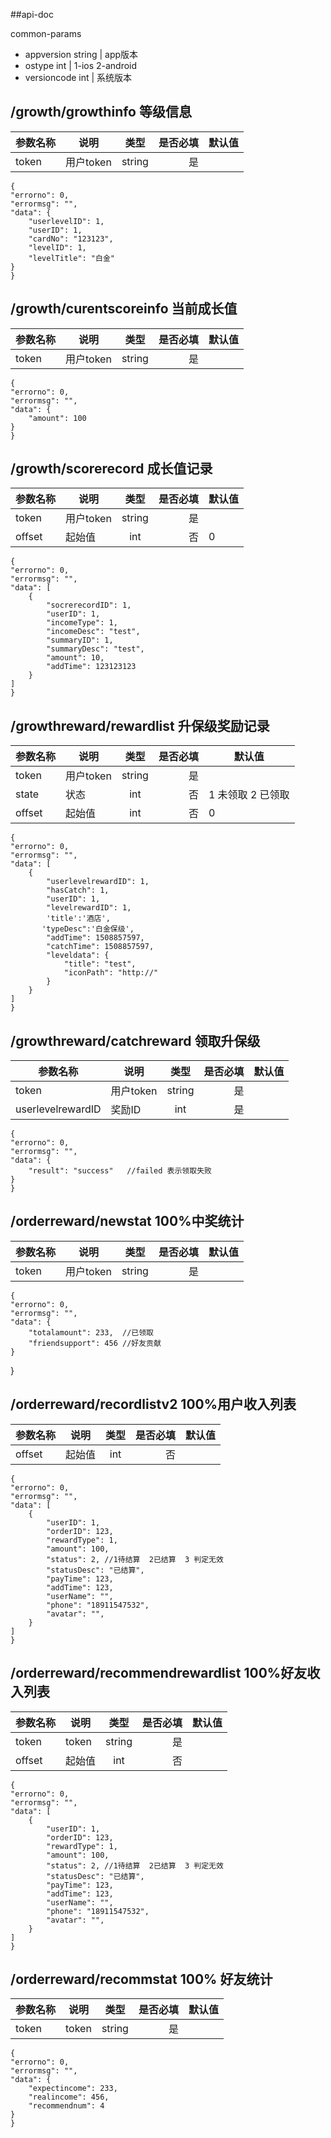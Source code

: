 ##api-doc

common-params

* appversion  string | app版本
* ostype    int      | 1-ios 2-android
* versioncode  int   | 系统版本

## /growth/growthinfo 等级信息

| 参数名称        |说明| 类型           | 是否必填  |默认值|
| ------------- |-------------|:-------------:| -------------:|-------------|
| token     |用户token | string | 是 ||

	{
    "errorno": 0,
    "errormsg": "",
    "data": {
        "userlevelID": 1,
        "userID": 1,
        "cardNo": "123123",
        "levelID": 1,
        "levelTitle": "白金"
    }
	}



## /growth/curentscoreinfo 当前成长值

| 参数名称        |说明| 类型           | 是否必填  |默认值|
| ------------- |-------------|:-------------:| -------------:|-------------|
| token     |用户token | string | 是 ||
	
	{
    "errorno": 0,
    "errormsg": "",
    "data": {
        "amount": 100
    }
	}
	
	
## /growth/scorerecord  成长值记录

| 参数名称        |说明| 类型           | 是否必填  |默认值|
| ------------- |-------------|:-------------:| -------------:|-------------|
| token     |用户token | string | 是 ||
| offset     |起始值 | int | 否 |0|
		
	{
    "errorno": 0,
    "errormsg": "",
    "data": [
        {
            "socrerecordID": 1,
            "userID": 1,
            "incomeType": 1,
            "incomeDesc": "test",
            "summaryID": 1,
            "summaryDesc": "test",
            "amount": 10,
            "addTime": 123123123
        }
    ]
	}


## /growthreward/rewardlist 升保级奖励记录

| 参数名称        |说明| 类型           | 是否必填  |默认值|
| ------------- |-------------|:-------------:| -------------:|-------------|
| token     |用户token | string | 是 ||
| state     |状态 | int | 否 | 1 未领取  2 已领取 |
| offset     |起始值 | int | 否 |0|
	
	{
    "errorno": 0,
    "errormsg": "",
    "data": [
        {
            "userlevelrewardID": 1,
            "hasCatch": 1,
            "userID": 1,
            "levelrewardID": 1,
            'title':'酒店',
           'typeDesc":'白金保级',
            "addTime": 1508857597,
            "catchTime": 1508857597,
            "leveldata": {
                "title": "test",
                "iconPath": "http://"
            }
        }
    ]
	}
	
## /growthreward/catchreward 领取升保级

| 参数名称        |说明| 类型           | 是否必填  |默认值|
| ------------- |-------------|:-------------:| -------------:|-------------|
| token     |用户token | string | 是 ||
| userlevelrewardID     |奖励ID | int | 是 ||

	{
    "errorno": 0,
    "errormsg": "",
    "data": {
        "result": "success"   //failed 表示领取失败
    }
	}
	
	
## /orderreward/newstat  100%中奖统计

| 参数名称        |说明| 类型           | 是否必填  |默认值|
| ------------- |-------------|:-------------:| -------------:|-------------|
| token     |用户token | string | 是 ||	

	{
    "errorno": 0,
    "errormsg": "",
    "data": {
        "totalamount": 233,  //已领取
        "friendsupport": 456 //好友贡献
    }
}
	

## /orderreward/recordlistv2 100%用户收入列表
| 参数名称        |说明| 类型           | 是否必填  |默认值|
| --------- | ---------|:---------:|---------:|--------- |
| offset     |起始值  | int | 否 ||
	
	{
    "errorno": 0,
    "errormsg": "",
    "data": [
        {
            "userID": 1,
            "orderID": 123,
            "rewardType": 1,
            "amount": 100,
            "status": 2, //1待结算  2已结算  3 判定无效
            "statusDesc": "已结算",
            "payTime": 123,
            "addTime": 123,
            "userName": "",
            "phone": "18911547532",
            "avatar": "",
        }
    ]
	}
	
## /orderreward/recommendrewardlist 100%好友收入列表
| 参数名称        |说明| 类型           | 是否必填  |默认值|
| --------- | ---------|:---------:|---------:|--------- |
| token     |token  | string | 是 ||
| offset     |起始值  | int | 否 ||
	
	{
    "errorno": 0,
    "errormsg": "",
    "data": [
        {
            "userID": 1,
            "orderID": 123,
            "rewardType": 1,
            "amount": 100,
            "status": 2, //1待结算  2已结算  3 判定无效
            "statusDesc": "已结算",
            "payTime": 123,
            "addTime": 123,
            "userName": "",
            "phone": "18911547532",
            "avatar": "",
        }
    ]
	}
	
	
## /orderreward/recommstat 100% 好友统计
| 参数名称        |说明| 类型           | 是否必填  |默认值|
| --------- | ---------|:---------:|---------:|--------- |
| token     |token  | string | 是 ||
	
	{
    "errorno": 0,
    "errormsg": "",
    "data": {
        "expectincome": 233,
        "realincome": 456,
        "recommendnum": 4
    }
	}
	